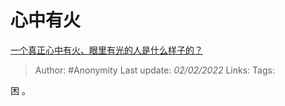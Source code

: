 # 心中有火
[一个真正心中有火、眼里有光的人是什么样子的？](https://www.zhihu.com/question/424454066/answer/1851255537)

> Author: #Anonymity 
Last update: *02/02/2022* 
Links: 
Tags: 

困 。